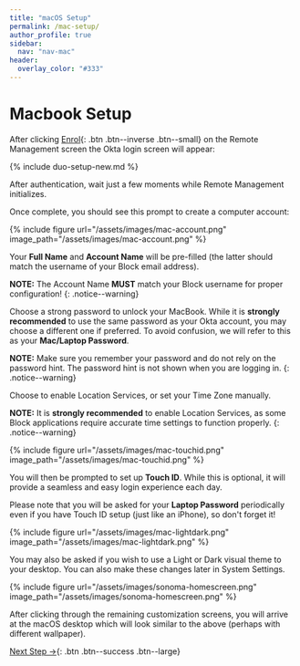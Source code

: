 ```yaml
---
title: "macOS Setup"
permalink: /mac-setup/
author_profile: true
sidebar:
  nav: "nav-mac"
header:
  overlay_color: "#333"
---
```


# Macbook Setup

After clicking [Enrol](){: .btn .btn--inverse .btn--small} on the Remote Management screen the Okta login screen will appear:

{% include duo-setup-new.md %}

After authentication, wait just a few moments while Remote Management initializes.

Once complete, you should see this prompt to create a computer account:

{% include figure url="/assets/images/mac-account.png" image_path="/assets/images/mac-account.png" %}

Your __Full Name__ and __Account Name__ will be pre-filled (the latter should match the username of your Block email address).

__NOTE:__ The Account Name __MUST__ match your Block username for proper configuration!
{: .notice--warning}

Choose a strong password to unlock your MacBook. While it is __strongly recommended__ to use the same password as your Okta account, you may choose a different one if preferred. To avoid confusion, we will refer to this as your __Mac/Laptop Password__.

__NOTE:__ Make sure you remember your password and do not rely on the password hint. The password hint is not shown when you are logging in.
{: .notice--warning}

Choose to enable Location Services, or set your Time Zone manually.

__NOTE:__ It is __strongly recommended__ to enable Location Services, as some Block applications require accurate time settings to function properly.
{: .notice--warning}

{% include figure url="/assets/images/mac-touchid.png" image_path="/assets/images/mac-touchid.png" %}

You will then be prompted to set up __Touch ID__. While this is optional, it will provide a seamless and easy login experience each day.

Please note that you will be asked for your __Laptop Password__ periodically even if you have Touch ID setup (just like an iPhone), so don't forget it!

{% include figure url="/assets/images/mac-lightdark.png" image_path="/assets/images/mac-lightdark.png" %}

You may also be asked if you wish to use a Light or Dark visual theme to your desktop. You can also make these changes later in System Settings.

{% include figure url="/assets/images/sonoma-homescreen.png" image_path="/assets/images/sonoma-homescreen.png"  %}

After clicking through the remaining customization screens, you will arrive at the macOS desktop which will look similar to the above (perhaps with different wallpaper).

[Next Step &rarr;](/mac-installs){: .btn .btn--success .btn--large}

